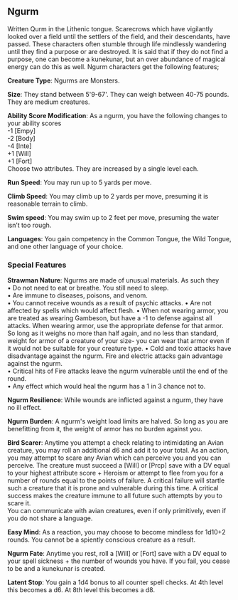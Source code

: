 ## Ngurm
Written Qurm in the Lithenic tongue. Scarecrows which have vigilantly looked over a field until the settlers of the field, and their descendants, have passed. These characters often stumble through life mindlessly wandering until they find a purpose or are destroyed. It is said that if they do not find a purpose, one can become a kunekunar, but an over abundance of magical energy can do this as well. Ngurm characters get the following features;

**Creature Type**: Ngurms are Monsters.

**Size**: They stand between 5'9-67'. They can weigh between 40-75 pounds. They are medium creatures.

**Ability Score Modification**: As a ngurm, you have the following changes to your ability scores    
-1 [Empy]  
-2 [Body]  
-4 [Inte]  
+1 [Will]  
+1 [Fort]  
Choose two attributes. They are increased by a single level each.

**Run Speed**: You may run up to 5 yards per move.

**Climb Speed**: You may climb up to 2 yards per move, presuming it is reasonable terrain to climb.

**Swim speed**: You may swim up to 2 feet per move, presuming the water isn’t too rough.

**Languages**: You gain competency in the Common Tongue, the Wild Tongue, and one other language of your choice.

### Special Features

**Strawman Nature**: Ngurms are made of unusual materials. As such they  
 • Do not need to eat or breathe. You still need to sleep.  
 • Are immune to diseases, poisons, and venom.  
 • You cannot receive wounds as a result of psychic attacks.
 • Are not affected by spells which would affect flesh. 
 • When not wearing armor, you are treated as wearing Gambeson, but have a -1 to defense against all attacks. When wearing armor, use the appropriate defense for that armor. So long as it weighs no more than half again, and no less than standard, weight for armor of a creature of your size- you can wear that armor even if it would not be suitable for your creature type. 
 • Cold and toxic attacks have disadvantage against the ngurm. Fire and electric attacks gain advantage against the ngurm.  
 • Critical hits of Fire attacks leave the ngurm vulnerable until the end of the round.  
 • Any effect which would heal the ngurm has a 1 in 3 chance not to.

**Ngurm Resilience**: While wounds are inflicted against a ngurm, they have no ill effect.

**Ngurm Burden**: A ngurm's weight load limits are halved. So long as you are benefitting from it, the weight of armor has no burden against you.

**Bird Scarer**: Anytime you attempt a check relating to intimidating an Avian creature, you may roll an additional d6 and add it to your total. As an action, you may attempt to scare any Avian which can perceive you and you can perceive. The creature must succeed a [Will] or [Prcp] save with a DV equal to your highest attribute score + Heroism or attempt to flee from you for a number of rounds equal to the points of failure. A critical failure will startle such a creature that it is prone and vulnerable during this time. A critical success makes the creature immune to all future such attempts by you to scare it.  
You can communicate with avian creatures, even if only primitively, even if you do not share a language.

**Easy Mind**: As a reaction, you may choose to become mindless for 1d10+2 rounds. You cannot be a spiently conscious creature as a result. 

**Ngurm Fate**: Anytime you rest, roll a [Will] or [Fort] save with a DV equal to your spell sickness + the number of wounds you have. If you fail, you cease to be and a kunekunar is created.

**Latent Stop**: You gain a 1d4 bonus to all counter spell checks. At 4th level this becomes a d6. At 8th level this becomes a d8.
